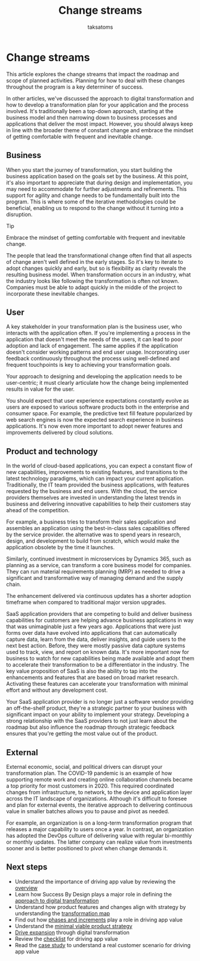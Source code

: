 ﻿---
title:  Change streams
description: Learn how to use change streams in a business-focused digital transformation.
author: taksatoms
ms.author: tsato
ms.date: 05/21/2023
ms.topic: conceptual

---

# Change streams

This article explores the change streams that impact the roadmap and scope of planned activities. Planning for how to deal with these changes throughout the program is a key determiner of success.

In other articles, we've discussed the approach to digital transformation and how to develop a transformation plan for your application and the process involved. It's traditionally been a top-down approach, starting at the business model and then narrowing down to business processes and applications that deliver the most impact. However, you should always keep in line with the broader theme of constant change and embrace the mindset of getting comfortable with frequent and inevitable change.  

## Business

When you start the journey of transformation, you start building the business application based on the goals set by the business. At this point, it's also important to appreciate that during design and implementation, you may need to accommodate for further adjustments and refinements. This support for agility and change needs to be fundamentally built into the program. This is where some of the iterative methodologies could be beneficial, enabling us to respond to the change without it turning into a disruption.

> [!TIP]
> Embrace the mindset of getting comfortable with frequent and inevitable change.

The people that lead the transformational change often find that all aspects of change aren't well defined in the early stages. So it's key to iterate to adopt changes quickly and early, but so is flexibility as clarity reveals the resulting business model. When transformation occurs in an industry, what the industry looks like following the transformation is often not known. Companies must be able to adapt quickly in the middle of the project to incorporate these inevitable changes.

## User

A key stakeholder in your transformation plan is the business user, who interacts with the application often. If you're implementing a process in the application that doesn't meet the needs of the users, it can lead to poor adoption and lack of engagement. The same applies if the application doesn't consider working patterns and end user usage. Incorporating user feedback continuously throughout the process using well-defined and frequent touchpoints is key to achieving your transformation goals.

Your approach to designing and developing the application needs to be user-centric; it must clearly articulate how the change being implemented results in value for the user.

You should expect that user experience expectations constantly evolve as users are exposed to various software products both in the enterprise and consumer space. For example, the predictive text fill feature popularized by web search engines is now the expected search experience in business applications. It's now even more important to adopt newer features and improvements delivered by cloud solutions.

## Product and technology

In the world of cloud-based applications, you can expect a constant flow of new capabilities, improvements to existing features, and transitions to the latest technology paradigms, which can impact your current application. Traditionally, the IT team provided the business applications, with features requested by the business and end users. With the cloud, the service providers themselves are invested in understanding the latest trends in business and delivering innovative capabilities to help their customers stay ahead of the competition.  

For example, a business tries to transform their sales application and assembles an application using the best-in-class sales capabilities offered by the service provider. the alternative was to spend years in research, design, and development to build from scratch, which would make the application obsolete by the time it launches.

Similarly, continued investment in microservices by Dynamics 365, such as planning as a service, can transform a core business model for companies. They can run material requirements planning (MRP) as needed to drive a significant and transformative way of managing demand and the supply chain.

The enhancement delivered via continuous updates has a shorter adoption timeframe when compared to traditional major version upgrades.

SaaS application providers that are competing to build and deliver business capabilities for customers are helping advance business applications in way that was unimaginable just a few years ago. Applications that were just forms over data have evolved into applications that can automatically capture data, learn from the data, deliver insights, and guide users to the next best action. Before, they were mostly passive data capture systems used to track, view, and report on known data. It's more important now for business to watch for new capabilities being made available and adopt them to accelerate their transformation to be a differentiator in the industry. The key value proposition of SaaS is also the ability to tap into the enhancements and features that are based on broad market research. Activating these features can accelerate your transformation with minimal effort and without any development cost.

Your SaaS application provider is no longer just a software vendor providing an off-the-shelf product, they're a strategic partner to your business with significant impact on your ability to implement your strategy. Developing a strong relationship with the SaaS providers to not just learn about the roadmap but also influence the roadmap through strategic feedback ensures that you're getting the most value out of the product.

## External

External economic, social, and political drivers can disrupt your transformation plan. The COVID-19 pandemic is an example of how supporting remote work and creating online collaboration channels became a top priority for most customers in 2020. This required coordinated changes from infrastructure, to network, to the device and application layer across the IT landscape of organizations. Although it's difficult to foresee and plan for external events, the iterative approach to delivering continuous value in smaller batches allows you to pause and pivot as needed.  

For example, an organization is on a long-term transformation program that releases a major capability to users once a year. In contrast, an organization has adopted the DevOps culture of delivering value with regular bi-monthly or monthly updates. The latter company can realize value from investments sooner and is better positioned to pivot when change demands it.

## Next steps

- Understand the importance of driving app value by reviewing the [overview](drive-app-value.md)
- Learn how Success By Design plays a major role in defining the [approach to digital transformation](drive-app-value-approach-to-digital-transformation.md)
- Understand how product features and changes align with strategy by understanding the [transformation map](drive-app-value-transformation-map.md)
- Find out how [phases and increments](drive-app-value-phases-increments.md) play a role in driving app value
- Understand the [minimal viable product strategy](drive-app-value-minimal-viable-product-strategy.md)
- [Drive expansion](drive-app-value-drive-expansion.md) through digital transformation
- Review the [checklist](drive-app-value-checklist.md) for driving app value
- Read the [case study](drive-app-value-case-study.md) to understand a real customer scenario for driving app value

